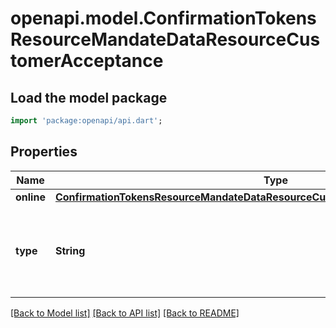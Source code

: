 # openapi.model.ConfirmationTokensResourceMandateDataResourceCustomerAcceptance

## Load the model package
```dart
import 'package:openapi/api.dart';
```

## Properties
Name | Type | Description | Notes
------------ | ------------- | ------------- | -------------
**online** | [**ConfirmationTokensResourceMandateDataResourceCustomerAcceptanceResourceOnline**](ConfirmationTokensResourceMandateDataResourceCustomerAcceptanceResourceOnline.md) |  | [optional] 
**type** | **String** | The type of customer acceptance information included with the Mandate. | 

[[Back to Model list]](../README.md#documentation-for-models) [[Back to API list]](../README.md#documentation-for-api-endpoints) [[Back to README]](../README.md)


